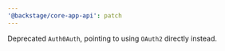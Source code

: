 ```yaml
---
'@backstage/core-app-api': patch
---
```


Deprecated `Auth0Auth`, pointing to using `OAuth2` directly instead.
